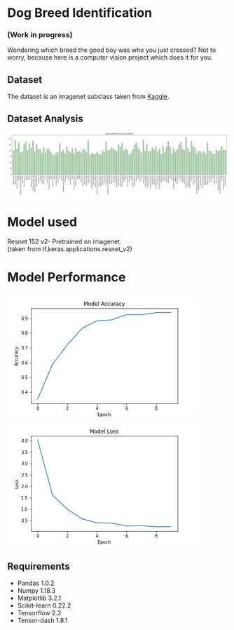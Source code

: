 # Dog Breed Identification
### (Work in progress)
Wondering which breed the good boy was who you just crossed? Not to worry, because here is a computer vision project which does it for you.

## Dataset
The dataset is an imagenet subclass taken from [Kaggle](https://www.kaggle.com/c/dog-breed-identification/).

## Dataset Analysis
![Content](https://github.com/sagnik106/Dog-Breed-Identification/blob/master/resources/data_analysis.png)

# Model used
Resnet 152 v2- Pretrained on imagenet.<br/>
(taken from tf.keras.applications.resnet_v2)

# Model Performance
![Accuracy](https://github.com/sagnik106/Dog-Breed-Identification/blob/master/resources/accuracy.png)<br/>
![Loss](https://github.com/sagnik106/Dog-Breed-Identification/blob/master/resources/loss.png)

## Requirements
* Pandas 1.0.2
* Numpy 1.18.3
* Matplotlib 3.2.1
* Scikit-learn 0.22.2
* Tensorflow 2.2
* Tensor-dash 1.8.1